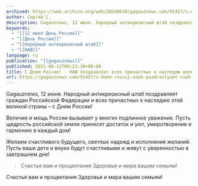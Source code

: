 ```yaml
---
archived: https://web.archive.org/web/20240630/gagauznews.com/91457/s-dnem-rossii-nash-pozdravlyaet-vseh-prichastnyh-k-naslediyu-velikoj-strany.html
author: Сергей С.
description: Gagauznews, 12 июня. Народный антикризисный штаб поздравляет граждан Российской Федерации и всех причастных к наследию этой великой страны – с Днем России! Величие и мощь России вызывает у многих подлинное уважение. Пусть щедрость российской земли принесет достаток и уют, умиротворение и гармонию в каждый дом! Желаем счастливого будущего, светлых надежд и исполнения желаний. Пусть ваши дети и внуки будут счастливыми и живут с уверенностью в завтрашнем дне! Счастья вам и процветания Здоровья и мира вашим семьям!
keywords:
  - "[[12 июня День России]]"
  - "[[День России]]"
  - "[[Народный антикризисный штаб]]"
  - "[[НАШ]]"
language: ru
publication: "[[gagauznews]]"
published: 2021-06-12T09:23:30+00:00
title: С Днем России! - НАШ поздравляет всех причастных к наследию великой страны
url: https://gagauznews.com/91457/s-dnem-rossii-nash-pozdravlyaet-vseh-prichastnyh-k-naslediyu-velikoj-strany.html
---
```


Gagauznews, 12 июня. Народный антикризисный штаб поздравляет граждан Российской Федерации и всех причастных к наследию этой великой страны – с Днем России!

Величие и мощь России вызывает у многих подлинное уважение. Пусть щедрость российской земли принесет достаток и уют, умиротворение и гармонию в каждый дом!

Желаем счастливого будущего, светлых надежд и исполнения желаний. Пусть ваши дети и внуки будут счастливыми и живут с уверенностью в завтрашнем дне!

> Счастья вам и процветания Здоровья и мира вашим семьям!

Счастья вам и процветания Здоровья и мира вашим семьям!